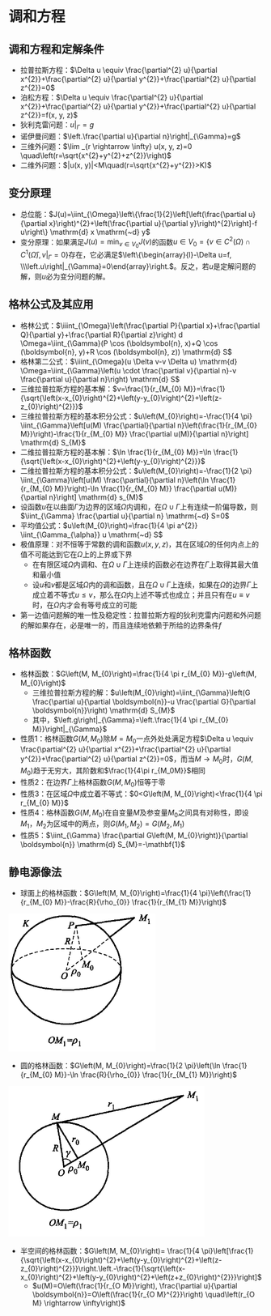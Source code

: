 # 调和方程

## 调和方程和定解条件

* 拉普拉斯方程：$\Delta u \equiv \frac{\partial^{2} u}{\partial x^{2}}+\frac{\partial^{2} u}{\partial y^{2}}+\frac{\partial^{2} u}{\partial z^{2}}=0$
* 泊松方程：$\Delta u \equiv \frac{\partial^{2} u}{\partial x^{2}}+\frac{\partial^{2} u}{\partial y^{2}}+\frac{\partial^{2} u}{\partial z^{2}}=f(x, y, z)$
* 狄利克雷问题：$\left.u\right|_{\Gamma}=g$
* 诺伊曼问题：$\left.\frac{\partial u}{\partial n}\right|_{\Gamma}=g$
* 三维外问题：$\lim _{r \rightarrow \infty} u(x, y, z)=0 \quad\left(r=\sqrt{x^{2}+y^{2}+z^{2}}\right)$
* 二维外问题：$|u(x, y)|<M\quad(r=\sqrt{x^{2}+y^{2}}>K)$

## 变分原理

* 总位能：$J(u)=\iint_{\Omega}\left\{\frac{1}{2}\left[\left(\frac{\partial u}{\partial x}\right)^{2}+\left(\frac{\partial u}{\partial y}\right)^{2}\right]-f u\right\} \mathrm{d} x \mathrm{~d} y$
* 变分原理：如果满足$J(u)=\min _{v \in V_{0}} J(v)$的函数$u\in V_0=\left\{v \in C^{2}(\Omega) \cap C^{1}(\bar{\Omega}),\left.v\right|_{\Gamma}=0\right\}$存在，它必满足$\left\{\begin{array}{l}-\Delta u=f, \\\left.u\right|_{\Gamma}=0\end{array}\right.$。反之，若$u$是定解问题的解，则$u$必为变分问题的解。

## 格林公式及其应用

* 格林公式：$\iiint_{\Omega}\left(\frac{\partial P}{\partial x}+\frac{\partial Q}{\partial y}+\frac{\partial R}{\partial z}\right) d \Omega=\iint_{\Gamma}(P \cos (\boldsymbol{n}, x)+Q \cos (\boldsymbol{n}, y)+R \cos (\boldsymbol{n}, z)) \mathrm{d} S$
* 格林第二公式：$\iiint_{\Omega}(u \Delta v-v \Delta u) \mathrm{d} \Omega=\iint_{\Gamma}\left(u \cdot \frac{\partial v}{\partial n}-v \frac{\partial u}{\partial n}\right) \mathrm{d} S$
* 三维拉普拉斯方程的基本解：$v=\frac{1}{r_{M_{0} M}}=\frac{1}{\sqrt{\left(x-x_{0}\right)^{2}+\left(y-y_{0}\right)^{2}+\left(z-z_{0}\right)^{2}}}$
* 三维拉普拉斯方程的基本积分公式：$u\left(M_{0}\right)=-\frac{1}{4 \pi} \iint_{\Gamma}\left[u(M) \frac{\partial}{\partial n}\left(\frac{1}{r_{M_{0} M}}\right)-\frac{1}{r_{M_{0} M}} \frac{\partial u(M)}{\partial n}\right] \mathrm{d} S_{M}$
* 二维拉普拉斯方程的基本解：$\ln \frac{1}{r_{M_{0} M}}=\ln \frac{1}{\sqrt{\left(x-x_{0}\right)^{2}+\left(y-y_{0}\right)^{2}}}$
* 二维拉普拉斯方程的基本积分公式：$u\left(M_{0}\right)=-\frac{1}{2 \pi} \iint_{\Gamma}\left[u(M) \frac{\partial}{\partial n}\left(\ln \frac{1}{r_{M_{0} M}}\right)-\ln \frac{1}{r_{M_{0} M}} \frac{\partial u(M)}{\partial n}\right] \mathrm{d} s_{M}$
* 设函数$u$在以曲面$\Gamma$为边界的区域$\Omega$内调和，在$\Omega\cup\Gamma$上有连续一阶偏导数，则$\iint_{\Gamma} \frac{\partial u}{\partial n} \mathrm{~d} S=0$
* 平均值公式：$u\left(M_{0}\right)=\frac{1}{4 \pi a^{2}} \iint_{\Gamma_{\alpha}} u \mathrm{~d} S$
* 极值原理：对不恒等于常数的调和函数$u(x,y,z)$，其在区域$\Omega$的任何内点上的值不可能达到它在$\Omega$上的上界或下界
  * 在有限区域$\Omega$内调和、在$\Omega\cup\Gamma$上连续的函数必在边界在$\Gamma$上取得其最大值和最小值
  * 设$u$和$v$都是区域$\Omega$内的调和函数，且在$\Omega\cup\Gamma$上连续，如果在$\Omega$的边界$\Gamma$上成立着不等式$u\leq v$，那么在$\Omega$内上述不等式也成立；并且只有在$u\equiv v$时，在$\Omega$内才会有等号成立的可能
* 第一边值问题解的唯一性及稳定性：拉普拉斯方程的狄利克雷内问题和外问题的解如果存在，必是唯一的，而且连续地依赖于所给的边界条件$f$

## 格林函数

* 格林函数：$G\left(M, M_{0}\right)=\frac{1}{4 \pi r_{M_{0} M}}-g\left(M, M_{0}\right)$
  * 三维拉普拉斯方程的解：$u\left(M_{0}\right)=\iint_{\Gamma}\left(G \frac{\partial u}{\partial \boldsymbol{n}}-u \frac{\partial G}{\partial \boldsymbol{n}}\right) \mathrm{d} S_{M}$
  * 其中，$\left.g\right|_{\Gamma}=\left.\frac{1}{4 \pi r_{M_{0} M}}\right|_{\Gamma}$
* 性质1：格林函数$G(M,M_0)$除$M=M_0$一点外处处满足方程$\Delta u \equiv \frac{\partial^{2} u}{\partial x^{2}}+\frac{\partial^{2} u}{\partial y^{2}}+\frac{\partial^{2} u}{\partial z^{2}}=0$，而当$M\rightarrow M_0$时，$G(M,M_0)$趋于无穷大，其阶数和$\frac{1}{4\pi r_{M_0M}}$相同
* 性质2：在边界$\Gamma$上格林函数$G(M,M_0)$恒等于零
* 性质3：在区域$\Omega$中成立着不等式：$0<G\left(M, M_{0}\right)<\frac{1}{4 \pi r_{M_{0} M}}$
* 性质4：格林函数$G(M,M_0)$在自变量$M$及参变量$M_0$之间具有对称性，即设$M_1$，$M_2$为区域中的两点，则$G\left(M_{1}, M_{2}\right)=G\left(M_{2}, M_{1}\right)$
* 性质5：$\iint_{\Gamma} \frac{\partial G\left(M, M_{0}\right)}{\partial \boldsymbol{n}} \mathrm{d} S_{M}=-\mathbf{1}$

## 静电源像法

* 球面上的格林函数：$G\left(M, M_{0}\right)=\frac{1}{4 \pi}\left(\frac{1}{r_{M_{0} M}}-\frac{R}{\rho_{0}} \frac{1}{r_{M_{1} M}}\right)$

![img](image/调和方程/1648218229904.png)

* 圆的格林函数：$G\left(M, M_{0}\right)=\frac{1}{2 \pi}\left(\ln \frac{1}{r_{M_{0} M}}-\ln \frac{R}{\rho_{0}} \frac{1}{r_{M_{1} M}}\right)$

![](image/调和方程/1648218311062.png)

* 半空间的格林函数：$G\left(M, M_{0}\right)= \frac{1}{4 \pi}\left[\frac{1}{\sqrt{\left(x-x_{0}\right)^{2}+\left(y-y_{0}\right)^{2}+\left(z-z_{0}\right)^{2}}}\right.\left.-\frac{1}{\sqrt{\left(x-x_{0}\right)^{2}+\left(y-y_{0}\right)^{2}+\left(z+z_{0}\right)^{2}}}\right]$
  * $u(M)=O\left(\frac{1}{r_{O M}}\right), \frac{\partial u}{\partial \boldsymbol{n}}=O\left(\frac{1}{r_{O M}^{2}}\right) \quad\left(r_{O M} \rightarrow \infty\right)$
